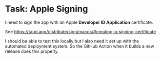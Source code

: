 # Task: Apple Signing

I need to sign the app with an Apple **Developer ID Application** certificate.

See https://tauri.app/distribute/sign/macos/#creating-a-signing-certificate

I should be able to test this locally but I also need it set up with the automated deployment system. So the GitHub Action when it builds a new release does this properly. 
